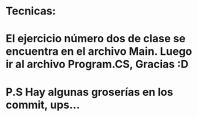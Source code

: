 # Tecnicas:
# El ejercicio número dos de clase se encuentra en el archivo Main. Luego ir al archivo Program.CS, Gracias :D
# P.S Hay algunas groserías en los commit, ups...

